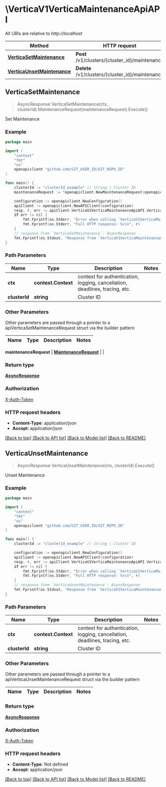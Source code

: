 # \VerticaV1VerticaMaintenanceApiAPI

All URIs are relative to *http://localhost*

Method | HTTP request | Description
------------- | ------------- | -------------
[**VerticaSetMaintenance**](VerticaV1VerticaMaintenanceApiAPI.md#VerticaSetMaintenance) | **Post** /v1/clusters/{cluster_id}/maintenance | Set Maintenance
[**VerticaUnsetMaintenance**](VerticaV1VerticaMaintenanceApiAPI.md#VerticaUnsetMaintenance) | **Delete** /v1/clusters/{cluster_id}/maintenance | Unset Maintenance



## VerticaSetMaintenance

> AsyncResponse VerticaSetMaintenance(ctx, clusterId).MaintenanceRequest(maintenanceRequest).Execute()

Set Maintenance



### Example

```go
package main

import (
	"context"
	"fmt"
	"os"
	openapiclient "github.com/GIT_USER_ID/GIT_REPO_ID"
)

func main() {
	clusterId := "clusterId_example" // string | Cluster ID
	maintenanceRequest := *openapiclient.NewMaintenanceRequest(openapiclient.DayOfWeek("MON"), "StartMinute_example", "StartTime_example", "TermHour_example") // MaintenanceRequest | 

	configuration := openapiclient.NewConfiguration()
	apiClient := openapiclient.NewAPIClient(configuration)
	resp, r, err := apiClient.VerticaV1VerticaMaintenanceApiAPI.VerticaSetMaintenance(context.Background(), clusterId).MaintenanceRequest(maintenanceRequest).Execute()
	if err != nil {
		fmt.Fprintf(os.Stderr, "Error when calling `VerticaV1VerticaMaintenanceApiAPI.VerticaSetMaintenance``: %v\n", err)
		fmt.Fprintf(os.Stderr, "Full HTTP response: %v\n", r)
	}
	// response from `VerticaSetMaintenance`: AsyncResponse
	fmt.Fprintf(os.Stdout, "Response from `VerticaV1VerticaMaintenanceApiAPI.VerticaSetMaintenance`: %v\n", resp)
}
```

### Path Parameters


Name | Type | Description  | Notes
------------- | ------------- | ------------- | -------------
**ctx** | **context.Context** | context for authentication, logging, cancellation, deadlines, tracing, etc.
**clusterId** | **string** | Cluster ID | 

### Other Parameters

Other parameters are passed through a pointer to a apiVerticaSetMaintenanceRequest struct via the builder pattern


Name | Type | Description  | Notes
------------- | ------------- | ------------- | -------------

 **maintenanceRequest** | [**MaintenanceRequest**](MaintenanceRequest.md) |  | 

### Return type

[**AsyncResponse**](AsyncResponse.md)

### Authorization

[X-Auth-Token](../README.md#X-Auth-Token)

### HTTP request headers

- **Content-Type**: application/json
- **Accept**: application/json

[[Back to top]](#) [[Back to API list]](../README.md#documentation-for-api-endpoints)
[[Back to Model list]](../README.md#documentation-for-models)
[[Back to README]](../README.md)


## VerticaUnsetMaintenance

> AsyncResponse VerticaUnsetMaintenance(ctx, clusterId).Execute()

Unset Maintenance



### Example

```go
package main

import (
	"context"
	"fmt"
	"os"
	openapiclient "github.com/GIT_USER_ID/GIT_REPO_ID"
)

func main() {
	clusterId := "clusterId_example" // string | Cluster ID

	configuration := openapiclient.NewConfiguration()
	apiClient := openapiclient.NewAPIClient(configuration)
	resp, r, err := apiClient.VerticaV1VerticaMaintenanceApiAPI.VerticaUnsetMaintenance(context.Background(), clusterId).Execute()
	if err != nil {
		fmt.Fprintf(os.Stderr, "Error when calling `VerticaV1VerticaMaintenanceApiAPI.VerticaUnsetMaintenance``: %v\n", err)
		fmt.Fprintf(os.Stderr, "Full HTTP response: %v\n", r)
	}
	// response from `VerticaUnsetMaintenance`: AsyncResponse
	fmt.Fprintf(os.Stdout, "Response from `VerticaV1VerticaMaintenanceApiAPI.VerticaUnsetMaintenance`: %v\n", resp)
}
```

### Path Parameters


Name | Type | Description  | Notes
------------- | ------------- | ------------- | -------------
**ctx** | **context.Context** | context for authentication, logging, cancellation, deadlines, tracing, etc.
**clusterId** | **string** | Cluster ID | 

### Other Parameters

Other parameters are passed through a pointer to a apiVerticaUnsetMaintenanceRequest struct via the builder pattern


Name | Type | Description  | Notes
------------- | ------------- | ------------- | -------------


### Return type

[**AsyncResponse**](AsyncResponse.md)

### Authorization

[X-Auth-Token](../README.md#X-Auth-Token)

### HTTP request headers

- **Content-Type**: Not defined
- **Accept**: application/json

[[Back to top]](#) [[Back to API list]](../README.md#documentation-for-api-endpoints)
[[Back to Model list]](../README.md#documentation-for-models)
[[Back to README]](../README.md)

